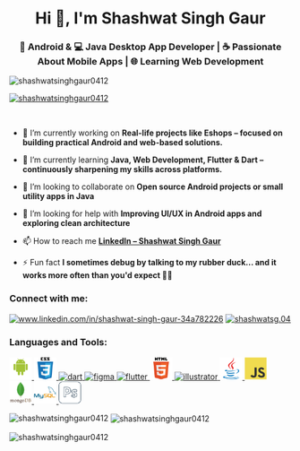<h1 align="center">Hi 👋, I'm Shashwat Singh Gaur</h1>
<h3 align="center">📱 Android & 💻 Java Desktop App Developer | ☕ Passionate About Mobile Apps | 🌐 Learning Web Development</h3>

<p align="left"> <img src="https://komarev.com/ghpvc/?username=shashwatsinghgaur0412&label=Profile%20views&color=0e75b6&style=flat" alt="shashwatsinghgaur0412" /> </p>

<p align="left"> <a href="https://github.com/ryo-ma/github-profile-trophy"><img src="https://github-profile-trophy.vercel.app/?username=shashwatsinghgaur0412" alt="shashwatsinghgaur0412" /></a> </p>

<p align="left"> <a href="https://twitter.com/" target="blank"><img src="https://img.shields.io/twitter/follow/?logo=twitter&style=for-the-badge" alt="" /></a> </p>

- 🔭 I’m currently working on **Real-life projects like **Eshops** – focused on building practical Android and web-based solutions.**

- 🌱 I’m currently learning **Java, Web Development, Flutter & Dart – continuously sharpening my skills across platforms.**

- 👯 I’m looking to collaborate on **Open source Android projects or small utility apps in Java**

- 🤝 I’m looking for help with **Improving UI/UX in Android apps and exploring clean architecture**

- 📫 How to reach me **[LinkedIn – Shashwat Singh Gaur](https://www.linkedin.com/in/shashwat-singh-gaur-34a782226/)**

- ⚡ Fun fact **I sometimes debug by talking to my rubber duck... and it works more often than you'd expect 🐤😄**

<h3 align="left">Connect with me:</h3>
<p align="left">
<a href="https://linkedin.com/in/www.linkedin.com/in/shashwat-singh-gaur-34a782226" target="blank"><img align="center" src="https://raw.githubusercontent.com/rahuldkjain/github-profile-readme-generator/master/src/images/icons/Social/linked-in-alt.svg" alt="www.linkedin.com/in/shashwat-singh-gaur-34a782226" height="30" width="40" /></a>
<a href="https://instagram.com/shashwatsg.04" target="blank"><img align="center" src="https://raw.githubusercontent.com/rahuldkjain/github-profile-readme-generator/master/src/images/icons/Social/instagram.svg" alt="shashwatsg.04" height="30" width="40" /></a>
</p>

<h3 align="left">Languages and Tools:</h3>
<p align="left"> <a href="https://developer.android.com" target="_blank" rel="noreferrer"> <img src="https://raw.githubusercontent.com/devicons/devicon/master/icons/android/android-original-wordmark.svg" alt="android" width="40" height="40"/> </a> <a href="https://www.w3schools.com/css/" target="_blank" rel="noreferrer"> <img src="https://raw.githubusercontent.com/devicons/devicon/master/icons/css3/css3-original-wordmark.svg" alt="css3" width="40" height="40"/> </a> <a href="https://dart.dev" target="_blank" rel="noreferrer"> <img src="https://www.vectorlogo.zone/logos/dartlang/dartlang-icon.svg" alt="dart" width="40" height="40"/> </a> <a href="https://www.figma.com/" target="_blank" rel="noreferrer"> <img src="https://www.vectorlogo.zone/logos/figma/figma-icon.svg" alt="figma" width="40" height="40"/> </a> <a href="https://flutter.dev" target="_blank" rel="noreferrer"> <img src="https://www.vectorlogo.zone/logos/flutterio/flutterio-icon.svg" alt="flutter" width="40" height="40"/> </a> <a href="https://www.w3.org/html/" target="_blank" rel="noreferrer"> <img src="https://raw.githubusercontent.com/devicons/devicon/master/icons/html5/html5-original-wordmark.svg" alt="html5" width="40" height="40"/> </a> <a href="https://www.adobe.com/in/products/illustrator.html" target="_blank" rel="noreferrer"> <img src="https://www.vectorlogo.zone/logos/adobe_illustrator/adobe_illustrator-icon.svg" alt="illustrator" width="40" height="40"/> </a> <a href="https://www.java.com" target="_blank" rel="noreferrer"> <img src="https://raw.githubusercontent.com/devicons/devicon/master/icons/java/java-original.svg" alt="java" width="40" height="40"/> </a> <a href="https://developer.mozilla.org/en-US/docs/Web/JavaScript" target="_blank" rel="noreferrer"> <img src="https://raw.githubusercontent.com/devicons/devicon/master/icons/javascript/javascript-original.svg" alt="javascript" width="40" height="40"/> </a> <a href="https://www.mongodb.com/" target="_blank" rel="noreferrer"> <img src="https://raw.githubusercontent.com/devicons/devicon/master/icons/mongodb/mongodb-original-wordmark.svg" alt="mongodb" width="40" height="40"/> </a> <a href="https://www.mysql.com/" target="_blank" rel="noreferrer"> <img src="https://raw.githubusercontent.com/devicons/devicon/master/icons/mysql/mysql-original-wordmark.svg" alt="mysql" width="40" height="40"/> </a> <a href="https://www.photoshop.com/en" target="_blank" rel="noreferrer"> <img src="https://raw.githubusercontent.com/devicons/devicon/master/icons/photoshop/photoshop-line.svg" alt="photoshop" width="40" height="40"/> </a> </p>

<p><img align="left" src="https://github-readme-stats.vercel.app/api/top-langs?username=shashwatsinghgaur0412&show_icons=true&locale=en&layout=compact" alt="shashwatsinghgaur0412" /></p>

<p>&nbsp;<img align="center" src="https://github-readme-stats.vercel.app/api?username=shashwatsinghgaur0412&show_icons=true&locale=en" alt="shashwatsinghgaur0412" /></p>

<p><img align="center" src="https://github-readme-streak-stats.herokuapp.com/?user=shashwatsinghgaur0412&" alt="shashwatsinghgaur0412" /></p>
